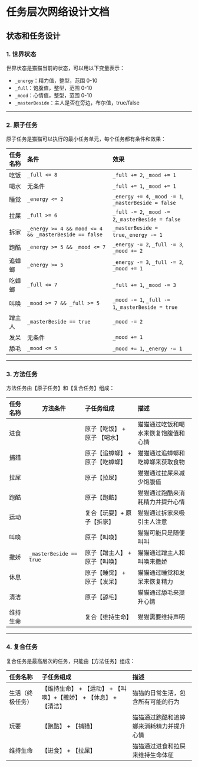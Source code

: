 # 任务层次网络设计文档

## 状态和任务设计

### **1. 世界状态**

世界状态是猫猫当前的状态，可以用以下变量表示：

- `_energy`：精力值，整型，范围 0-10
- `_full`：饱腹值，整型，范围 0-10
- `_mood`：心情值，整型，范围 0-10
- `_masterBeside`：主人是否在旁边，布尔值，true/false

------

### **2. 原子任务**

原子任务是猫猫可以执行的最小任务单元，每个任务都有条件和效果：

| 任务名称 | 条件                                                  | 效果                                                  |
| :------- | :---------------------------------------------------- | :---------------------------------------------------- |
| 吃饭     | `_full <= 8`                                          | `_full += 2`, `_mood += 1`                            |
| 喝水     | 无条件                                                | `_full += 1`, `_mood += 1`                            |
| 睡觉     | `_energy <= 2`                                        | `_energy += 4`, `_mood -= 1`, `_masterBeside = false` |
| 拉屎     | `_full >= 6`                                          | `_full -= 2`, `_mood -= 2`,`_masterBeside = false`    |
| 拆家     | `_energy >= 4 && mood <= 4 && _masterBeside == false` | `_masterBeside = true`,`_energy -= 1`                 |
| 跑酷     | `_energy >= 5 && _mood <= 7`                          | `_energy -= 2`, `_full -= 3`, `_mood += 2`            |
| 追蟑螂   | `_energy >= 5`                                        | `_energy -= 3`, `_full -= 2`, `_mood += 1`            |
| 吃蟑螂   | `_full <= 7`                                          | `_full += 1`, `_mood -= 3`                            |
| 叫唤     | `_mood >= 7 && _full >= 5`                            | `_mood -= 1`, `_full -= 1`,`_masterBeside = true`     |
| 蹭主人   | `_masterBeside == true`                               | `_mood -= 2`                                          |
| 发呆     | 无条件                                                | `_mood += 1`                                          |
| 舔毛     | `_mood <= 5`                                          | `_mood += 1`, `_energy -= 1`                          |

------

### **3. 方法任务**

方法任务由【原子任务】和【复合任务】组成：

| 任务名称 | 方法条件                | 子任务组成                      | 描述                                 |
| :------- | ----------------------- | :------------------------------ | :----------------------------------- |
| 进食     |                         | 原子【吃饭】 + 原子 【喝水】    | 猫猫通过吃饭和喝水来恢复饱腹值和心情 |
| 捕猎     |                         | 原子【追蟑螂】 + 原子【吃蟑螂】 | 猫猫通过追蟑螂和吃蟑螂来获取食物     |
| 拉屎     |                         | 原子【拉屎】                    | 猫猫通过拉屎来减少饱腹值             |
| 跑酷     |                         | 原子【跑酷】                    | 猫猫通过跑酷来消耗精力并提升心情     |
| 运动     |                         | 复合【玩耍】+ 原子【拆家】      | 猫猫通过拆家来吸引主人注意           |
| 叫唤     |                         | 原子【叫唤】                    | 猫猫可能只是随便叫叫                 |
| 撒娇     | `_masterBeside == true` | 原子【蹭主人】 + 原子【叫唤】   | 猫猫通过蹭主人和叫唤来撒娇           |
| 休息     |                         | 原子【睡觉】 + 原子【发呆】     | 猫猫通过睡觉和发呆来恢复精力         |
| 清洁     |                         | 原子【舔毛】                    | 猫猫通过舔毛来提升心情               |
| 维持生命 |                         | 复合【维持生命】                | 猫猫需要维持声明                     |

------

### **4. 复合任务**

复合任务是最高层次的任务，只能由【方法任务】组成：

| 任务名称         | 子任务组成                                                   | 描述                                     |
| :--------------- | :----------------------------------------------------------- | :--------------------------------------- |
| 生活（终极任务） | 【维持生命】 + 【运动】 + 【叫唤】+【撒娇】 + 【休息】 + 【清洁】 | 猫猫的日常生活，包含所有可能的行为       |
| 玩耍             | 【跑酷】 + 【捕猎】                                          | 猫猫通过跑酷和追蟑螂来消耗精力并提升心情 |
| 维持生命         | 【进食】 + 【拉屎】                                          | 猫猫通过进食和拉屎来维持生命体征         |

